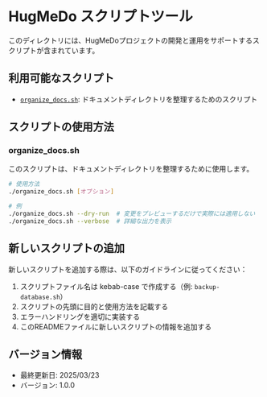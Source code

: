 # HugMeDo スクリプトツール

このディレクトリには、HugMeDoプロジェクトの開発と運用をサポートするスクリプトが含まれています。

## 利用可能なスクリプト

- [`organize_docs.sh`](./organize_docs.sh): ドキュメントディレクトリを整理するためのスクリプト

## スクリプトの使用方法

### organize_docs.sh

このスクリプトは、ドキュメントディレクトリを整理するために使用します。

```bash
# 使用方法
./organize_docs.sh [オプション]

# 例
./organize_docs.sh --dry-run  # 変更をプレビューするだけで実際には適用しない
./organize_docs.sh --verbose  # 詳細な出力を表示
```

## 新しいスクリプトの追加

新しいスクリプトを追加する際は、以下のガイドラインに従ってください：

1. スクリプトファイル名は kebab-case で作成する（例: `backup-database.sh`）
2. スクリプトの先頭に目的と使用方法を記載する
3. エラーハンドリングを適切に実装する
4. このREADMEファイルに新しいスクリプトの情報を追加する

## バージョン情報
- 最終更新日: 2025/03/23
- バージョン: 1.0.0
